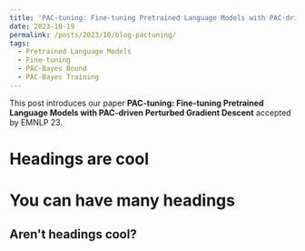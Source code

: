 ```yaml
---
title: 'PAC-tuning: Fine-tuning Pretrained Language Models with PAC-driven Perturbed Gradient Descent'
date: 2023-10-19
permalink: /posts/2023/10/blog-pactuning/
tags:
  - Pretrained Language Models
  - Fine-tuning
  - PAC-Bayes Bound
  - PAC-Bayes Training
---
```


This post introduces our paper **PAC-tuning: Fine-tuning Pretrained Language Models with PAC-driven Perturbed Gradient Descent** accepted by EMNLP 23.

Headings are cool
======

You can have many headings
======

Aren't headings cool?
------
